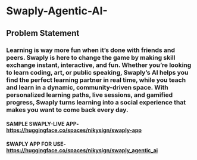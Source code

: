 # Swaply-Agentic-AI-
## Problem Statement
### Learning is way more fun when it’s done with friends and peers. Swaply is here to change the game by making skill exchange instant, interactive, and fun. Whether you’re looking to learn coding, art, or public speaking, Swaply’s AI helps you find the perfect learning partner in real time, while you teach and learn in a dynamic, community-driven space. With personalized learning paths, live sessions, and gamified progress, Swaply turns learning into a social experience that makes you want to come back every day.
#### SAMPLE SWAPLY-LIVE APP- https://huggingface.co/spaces/nikysign/swaply-app
#### SWAPLY APP FOR USE- https://huggingface.co/spaces/nikysign/swaply_agentic_ai
